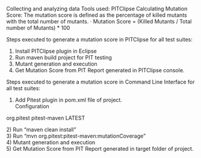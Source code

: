 Collecting and analyzing data
Tools used: PITClipse
Calculating Mutation Score: The mutation score is defined as the percentage of killed mutants with the total number of mutants.
·	Mutation Score = (Killed Mutants / Total number of Mutants) * 100

Steps executed to generate a mutation score in PITClipse for all test suites:
1) Install PITClipse plugin in Eclipse
2) Run maven build project for PIT testing
3) Mutant generation and execution 
4) Get Mutation Score from PIT Report generated in PITClipse console.

Steps executed to generate a mutation score in Command Line Interface for all test suites:
1) Add Pitest plugin in pom.xml file of project.<br>
Configuration<br>

<p><plugin>
    <groupId>org.pitest</groupId>
    <artifactId>pitest-maven</artifactId>
    <version>LATEST</version>
 </plugin></p>
2) Run “maven clean install”<br>
3) Run “mvn org.pitest:pitest-maven:mutationCoverage”<br>
4) Mutant generation and execution<br>
5) Get Mutation Score from PIT Report generated in target folder of project.<br>
